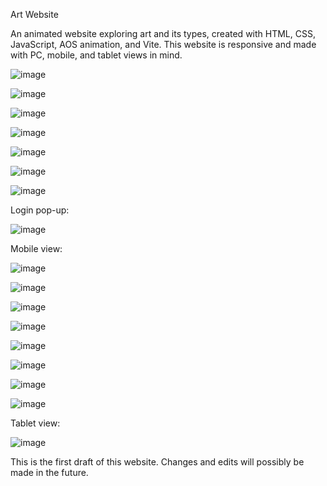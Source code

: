 Art Website 

An animated website exploring art and its types, created with HTML, CSS, JavaScript, AOS animation, and Vite. This website is responsive and made with PC, mobile, and tablet views in mind.

![image](https://github.com/user-attachments/assets/1e93d7b1-1049-4dc0-8fd8-8ba6db25bc13)

![image](https://github.com/user-attachments/assets/73847c19-1d77-4473-8115-0e3e43dc5276)

![image](https://github.com/user-attachments/assets/25024599-6ce8-494a-a4e3-093a7d457610)

![image](https://github.com/user-attachments/assets/fabeb975-ee06-45fd-8e27-ceffb0cb6295)

![image](https://github.com/user-attachments/assets/32df6108-6ed7-41d7-890f-af822b73620e)

![image](https://github.com/user-attachments/assets/e97efcf0-b179-4c68-84b4-7083e46c6281)

![image](https://github.com/user-attachments/assets/3d3aa978-9ea5-4677-825a-81880e2c1201)

Login pop-up:

![image](https://github.com/user-attachments/assets/bab24e13-f08a-4ca6-b214-8e28378f1d28)

Mobile view:

![image](https://github.com/user-attachments/assets/914164fe-1433-459a-a2e4-25e9b82145a6)

![image](https://github.com/user-attachments/assets/5d93189f-9409-4ae6-83f9-517341365666)

![image](https://github.com/user-attachments/assets/eb570817-ddbe-4d44-82fe-f97010514d1e)

![image](https://github.com/user-attachments/assets/74c342b6-1ad2-47aa-8c5f-b00a0e88df50)

![image](https://github.com/user-attachments/assets/4a6d7d1b-357f-4a12-9e65-af234425f5cc)

![image](https://github.com/user-attachments/assets/090c6564-ea27-4d92-888e-79b053e5bef3)

![image](https://github.com/user-attachments/assets/a779ee58-6e5e-437a-9ed7-682c94acad5d)

![image](https://github.com/user-attachments/assets/d0024f57-bfd7-40d3-887d-1a941a359985)

Tablet view:

![image](https://github.com/user-attachments/assets/5620f223-6b03-4062-9866-dfda4886ffb9)


This is the first draft of this website. Changes and edits will possibly be made in the future.


















